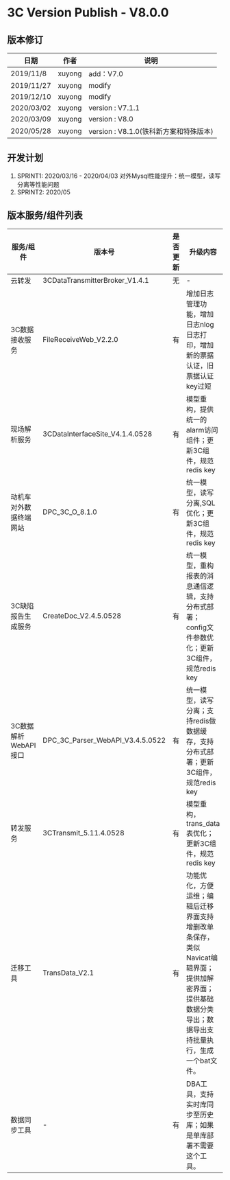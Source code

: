 3C Version Publish - V8.0.0
=================
  
版本修订
-----------------------------------

日期 | 作者 |  说明
-|-|-
2019/11/8|xuyong| add：V7.0
2019/11/27|xuyong| modify
2019/12/10|xuyong| modify
2020/03/02|xuyong| version : V7.1.1
2020/03/09|xuyong| version : V8.0
2020/05/28|xuyong| version : V8.1.0(铁科新方案和特殊版本)

开发计划
-----------------------------------

1. SPRINT1: 2020/03/16 - 2020/04/03 对外Mysql性能提升：统一模型，读写分离等性能问题
2. SPRINT2: 2020/05

版本服务/组件列表
-----------------------------------
  
服务/组件 | 版本号 |  是否更新 |升级内容
-|-|-|-
 云转发| 3CDataTransmitterBroker_V1.4.1 | 无 |-
 3C数据接收服务| FileReceiveWeb_V2.2.0 | 有 | 增加日志管理功能，增加日志nlog日志打印，增加新的票据认证，旧票据认证key过短
 现场解析服务| 3CDataInterfaceSite_V4.1.4.0528 | 有 |模型重构，提供统一的alarm访问组件；更新3C组件，规范redis key
 动机车对外数据终端网站| DPC_3C_O_8.1.0 | 有 |统一模型，读写分离,SQL优化；更新3C组件，规范redis key
 3C缺陷报告生成服务| CreateDoc_V2.4.5.0528 | 有 |统一模型，重构报表的消息通信逻辑，支持分布式部署；config文件参数优化；更新3C组件，规范redis key
 3C数据解析WebAPI接口| DPC_3C_Parser_WebAPI_V3.4.5.0522 | 有|统一模型，读写分离；支持redis做数据缓存，支持分布式部署；更新3C组件，规范redis key
 转发服务| 3CTransmit_5.11.4.0528 | 有 |模型重构，trans_data表优化；更新3C组件，规范redis key
 迁移工具| TransData_V2.1 | 有 |功能优化，方便运维；编辑后迁移界面支持增删改单条保存，类似Navicat编辑界面；提供加解密界面；提供基础数据分类导出；数据导出支持批量执行，生成一个bat文件。
 数据同步工具| - | 有 |DBA工具，支持实时库同步至历史库；如果是单库部署不需要这个工具。
